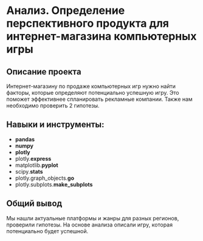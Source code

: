 

# 	Анализ. Определение перспективного продукта для интернет-магазина компьютерных игры

## Описание проекта

Интернет-магазину по продаже компьютерных игр нужно найти факторы, которые определяют потенциально успешную игру. Это поможет эффективнее спланировать рекламные компании. Также нам необходимо проверить 2 гипотезы.

## Навыки и инструменты:

 - **pandas**
 - **numpy** 
 - **plotly**
 - plotly.**express**
 - matplotlib.**pyplot**
 - scipy.**stats**
 - plotly.graph_objects.**go**
 - plotly.subplots.**make_subplots**


## Общий вывод

Мы нашли актуальные платформы и жанры для разных регионов, проверили гипотезы. На основе анализа описали игру, которая потенциально будет успешной.
